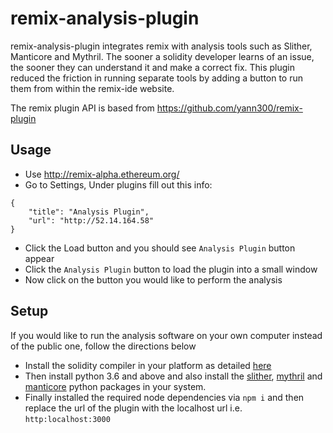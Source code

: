 
# remix-analysis-plugin
remix-analysis-plugin integrates remix with analysis tools such as Slither, Manticore and  Mythril. The sooner a solidity developer learns of an issue, the sooner they can understand it and make a correct fix. This plugin reduced the friction in running separate tools by adding a button to run them from within the remix-ide website.

The remix plugin API is based from https://github.com/yann300/remix-plugin


## Usage

* Use http://remix-alpha.ethereum.org/
* Go to Settings, Under plugins fill out this info:
```
{
    "title": "Analysis Plugin",
    "url": "http://52.14.164.58"
}
```
* Click the Load button and you should see `Analysis Plugin` button appear
* Click the `Analysis Plugin` button to load the plugin into a small window
* Now click on the button you would like to perform the analysis

## Setup
If you would like to run the analysis software on your own computer instead of the public one, follow the directions below
* Install the solidity compiler in your platform as detailed [here](https://solidity.readthedocs.io/en/latest/installing-solidity.html#)
* Then install python 3.6 and above and also install the [slither](https://github.com/trailofbits/slither#how-to-install), [mythril](https://github.com/trailofbits/slither#how-to-install) and [manticore](https://github.com/trailofbits/manticore#installation) python packages in your system.
*  Finally installed the required node dependencies via `npm i` and then replace the url of the plugin with the localhost url i.e. `http:localhost:3000`
